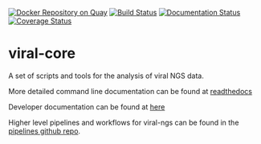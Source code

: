 [![Docker Repository on Quay](https://quay.io/repository/broadinstitute/viral-core/status "Docker Repository on Quay")](https://quay.io/repository/broadinstitute/viral-core)
[![Build Status](https://github.com/broadinstitute/viral-core/actions/workflows/build.yml/badge.svg?branch=master)](https://github.com/broadinstitute/viral-core/actions)
[![Documentation Status](https://readthedocs.org/projects/viral-core/badge/?version=latest)](http://viral-core.readthedocs.io/en/latest/?badge=latest)
[![Coverage Status](https://coveralls.io/repos/github/broadinstitute/viral-core/badge.svg)](https://coveralls.io/github/broadinstitute/viral-core)

viral-core
=========

A set of scripts and tools for the analysis of viral NGS data.

More detailed command line documentation can be found at [readthedocs](http://viral-core.readthedocs.org/)

Developer documentation can be found at [here](DEVELOPMENT_NOTES.md)

Higher level pipelines and workflows for viral-ngs can be found in the [pipelines github repo](https://github.com/broadinstitute/viral-pipelines).
